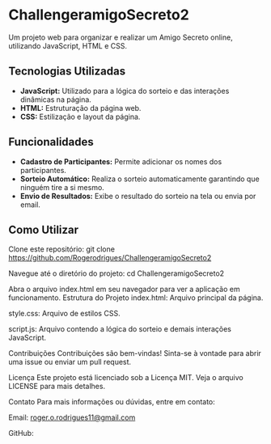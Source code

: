
# ChallengeramigoSecreto2

Um projeto web para organizar e realizar um Amigo Secreto online, utilizando JavaScript, HTML e CSS.

## Tecnologias Utilizadas

- **JavaScript:** Utilizado para a lógica do sorteio e das interações dinâmicas na página.
- **HTML:** Estruturação da página web.
- **CSS:** Estilização e layout da página.

## Funcionalidades

- **Cadastro de Participantes:** Permite adicionar os nomes dos participantes.
- **Sorteio Automático:** Realiza o sorteio automaticamente garantindo que ninguém tire a si mesmo.
- **Envio de Resultados:** Exibe o resultado do sorteio na tela ou envia por email.

## Como Utilizar

Clone este repositório:
git clone https://github.com/Rogerodrigues/ChallengeramigoSecreto2

Navegue até o diretório do projeto:
cd ChallengeramigoSecreto2

Abra o arquivo index.html em seu navegador para ver a aplicação em funcionamento.
Estrutura do Projeto
index.html: Arquivo principal da página.

style.css: Arquivo de estilos CSS.

script.js: Arquivo contendo a lógica do sorteio e demais interações JavaScript.

Contribuições
Contribuições são bem-vindas! Sinta-se à vontade para abrir uma issue ou enviar um pull request.

Licença
Este projeto está licenciado sob a Licença MIT. Veja o arquivo LICENSE para mais detalhes.

Contato
Para mais informações ou dúvidas, entre em contato:

Email: roger.o.rodrigues11@gmail.com

GitHub: 


